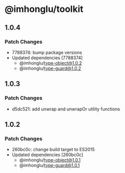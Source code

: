 # @imhonglu/toolkit

## 1.0.4

### Patch Changes

- 7788374: bump package versions
- Updated dependencies [7788374]
  - @imhonglu/type-object@1.0.2
  - @imhonglu/type-guard@1.0.2

## 1.0.3

### Patch Changes

- d5dc521: add unwrap and unwrapOr utility functions

## 1.0.2

### Patch Changes

- 260bc0c: change build target to ES2015
- Updated dependencies [260bc0c]
  - @imhonglu/type-object@1.0.1
  - @imhonglu/type-guard@1.0.1
